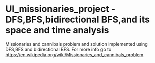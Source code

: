 # UI_missionaries_project - DFS,BFS,bidirectional BFS,and its space and time analysis
Missionaries and cannibals problem and solution implemented using DFS,BFS and bidirectional BFS.
For more info go to https://en.wikipedia.org/wiki/Missionaries_and_cannibals_problem.

